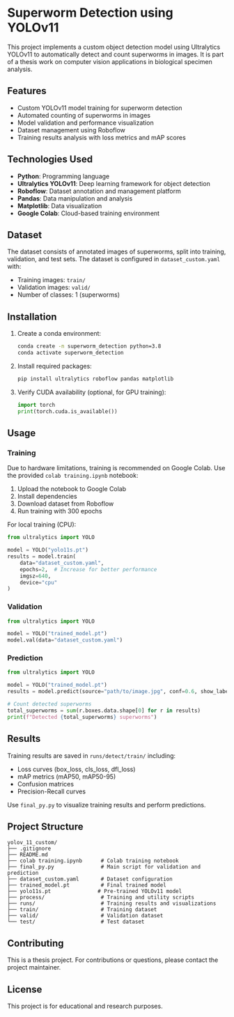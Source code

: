# Superworm Detection using YOLOv11

This project implements a custom object detection model using Ultralytics YOLOv11 to automatically detect and count superworms in images. It is part of a thesis work on computer vision applications in biological specimen analysis.

## Features

- Custom YOLOv11 model training for superworm detection
- Automated counting of superworms in images
- Model validation and performance visualization
- Dataset management using Roboflow
- Training results analysis with loss metrics and mAP scores

## Technologies Used

- **Python**: Programming language
- **Ultralytics YOLOv11**: Deep learning framework for object detection
- **Roboflow**: Dataset annotation and management platform
- **Pandas**: Data manipulation and analysis
- **Matplotlib**: Data visualization
- **Google Colab**: Cloud-based training environment

## Dataset

The dataset consists of annotated images of superworms, split into training, validation, and test sets. The dataset is configured in `dataset_custom.yaml` with:
- Training images: `train/`
- Validation images: `valid/`
- Number of classes: 1 (superworms)

## Installation

1. Create a conda environment:
   ```bash
   conda create -n superworm_detection python=3.8
   conda activate superworm_detection
   ```

2. Install required packages:
   ```bash
   pip install ultralytics roboflow pandas matplotlib
   ```

3. Verify CUDA availability (optional, for GPU training):
   ```python
   import torch
   print(torch.cuda.is_available())
   ```

## Usage

### Training

Due to hardware limitations, training is recommended on Google Colab. Use the provided `colab training.ipynb` notebook:

1. Upload the notebook to Google Colab
2. Install dependencies
3. Download dataset from Roboflow
4. Run training with 300 epochs

For local training (CPU):
```python
from ultralytics import YOLO

model = YOLO("yolo11s.pt")
results = model.train(
    data="dataset_custom.yaml",
    epochs=2,  # Increase for better performance
    imgsz=640,
    device="cpu"
)
```

### Validation

```python
from ultralytics import YOLO

model = YOLO("trained_model.pt")
model.val(data="dataset_custom.yaml")
```

### Prediction

```python
from ultralytics import YOLO

model = YOLO("trained_model.pt")
results = model.predict(source="path/to/image.jpg", conf=0.6, show_labels=True)

# Count detected superworms
total_superworms = sum(r.boxes.data.shape[0] for r in results)
print(f"Detected {total_superworms} superworms")
```

## Results

Training results are saved in `runs/detect/train/` including:
- Loss curves (box_loss, cls_loss, dfl_loss)
- mAP metrics (mAP50, mAP50-95)
- Confusion matrices
- Precision-Recall curves

Use `final_py.py` to visualize training results and perform predictions.

## Project Structure

```
yolov_11_custom/
├── .gitignore
├── README.md
├── colab training.ipynb      # Colab training notebook
├── final_py.py               # Main script for validation and prediction
├── dataset_custom.yaml       # Dataset configuration
├── trained_model.pt          # Final trained model
├── yolo11s.pt               # Pre-trained YOLOv11 model
├── process/                  # Training and utility scripts
├── runs/                     # Training results and visualizations
├── train/                    # Training dataset
├── valid/                    # Validation dataset
└── test/                     # Test dataset
```

## Contributing

This is a thesis project. For contributions or questions, please contact the project maintainer.

## License

This project is for educational and research purposes.
